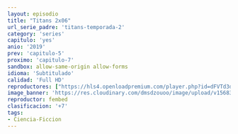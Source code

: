 ```yaml
---
layout: episodio
title: "Titans 2x06"
url_serie_padre: 'titans-temporada-2'
category: 'series'
capitulo: 'yes'
anio: '2019'
prev: 'capitulo-5'
proximo: 'capitulo-7'
sandbox: allow-same-origin allow-forms
idioma: 'Subtitulado'
calidad: 'Full HD'
reproductores: ["https://hls4.openloadpremium.com/player.php?id=dFVTd3dyMXN5dVJENEh0cUNJN0JuRWZBbnQyMWZ2K1JVRDhKKzdxMlhBYnNBUDE1YmZCcWhpdFNoUWlnSHV5UXJkdEgxNmxUb1RkcGl5UkFUSmRFU2c9PQ&sub=https://sub.cuevana2.io/vtt-sub/sub7/Titans.2x06.vtt","https://tutumeme.net/embed/player.php?u=bXQ3ajJOaW1wcFRGcEs2VW5XRGExTlRPMytmUnc3bHVwcWhoenVIUjI5SHF5TlNwc0taaG1jN2gwZHZSNTlIRHVhV2tZWitkNUtDVDNOL1ZvYW1rYjJOam5nPT0","https://api.cuevana3.io/olpremium/gd.php?file=ek5lbm9xYWNrS0xNejZabVlkSFIyTkxQb3BPWDB0UFkwY3lvbjJIRjBPQ1QwNStUck1mVG9kVExvM0djeHA3VnFybXRscUdvMWRXNHRZbU1lYXVUeDg2cGpKVmp4cXpBejYxcGsyT1MyTlc0cFdpR2lzN1YyTHZIaklObHVNN0t2S21zaVh1MG85Zk95cXFUZDd5cXlMekhab2l0cU12SnVxV2toSG1vcWNpV3g2T1RkOG5ZMkxxOXJZYUhzTnZWdTlkOGhtVzcyTUs2eTVTV2ViU2p3WlNvYklLRWlNbmYxOG1ZYjZ6SDFBPT0","https://player.openplay.vip/player.php?id=MjEw&sub=https://sub.cuevana2.io/vtt-sub/sub7/Titans.2x06.vtt","https://api.cuevana3.io/stream/index.php?file=ek5lbm9xYWNrS0xYMTZLa2xNbkdvY3ZTb3BtZng4TGp6ZFpobGFMUGtOVEx6SitYWU5YTTdORE1vWmRnbEpham5KTmtZSlRTMGViVTBxZGdsdEhPb3RqWFpHSm5sWm1rbDhLR2gzV3l3THVvd29aaVpjR21vNXFSb0tKbm9kSGkxOWVTcHF6U3hyRFh5S1dibUE9PQ","https://player.cuevana2.io/irgotoolp.php?url=eTllbW9hZHpYNURLejlaalg2T3BsYy9PMHNTV29hYWVuY3JYMEpHVm9LRm9uWlRYbTVKL200MXNmN0tRMEphbmFRPT0&sub=https://sub.cuevana2.io/vtt-sub/sub7/Titans.2x06.vtt","https://api.cuevana3.io/rr/gd.php?h=ek5lbm9xYWNrS0xJMVp5b21KREk0dFBLbjVkaHhkRGdrOG1jbnBpUnhhS1YxYW1SbmJUVDU2YklhRjlnMlpiV3E2aC9ySFRSekx2VjFwYXNmYXphMUtXU3FadVkyUT09","https://api.cuevana3.io/stream/index.php?file=ek5lbm9xYWNrS0xJMVp5b21KREk0dFBLbjVkaHhkRGdrOG1jbnBpUnhhS1YxYW1SbmJUVDU2YklhRjlnMlpiV3E2aC9ySFRSekx2VjFwYXNmYXphMUtXU3FadVkyYURhMDlLYW5walN5ZUxZMHFadnJNZlU"]
image_banner: 'https://res.cloudinary.com/dmsdzouoo/image/upload/v1568314385/titans-temporada-dos-trailer-netflix-min_gdqrwi.jpg'
reproductor: fembed
clasificacion: '+7'
tags:
- Ciencia-Ficcion
---
```












